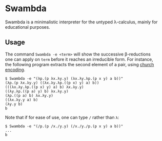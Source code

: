 # Swambda

Swambda is a minimalistic interpreter for the untyped λ-calculus,
mainly for educational purposes.

## Usage

The command `Swambda -e <term>` will show the successive β-reductions one can apply on `term`
before it reaches an irreducible form.
For instance, the following program extracts the second element of a pair,
using [church encoding]().

```
$ Swambda -e "(λp.(p λx.λy.y) (λx.λy.λp.(p x y) a b))"
(λp.(p λx.λy.y) ((λx.λy.λp.((p x) y) a) b))
(((λx.λy.λp.((p x) y) a) b) λx.λy.y)
((λy.λp.((p a) y) b) λx.λy.y)
(λp.((p a) b) λx.λy.y)
((λx.λy.y a) b)
(λy.y b)
b
```

Note that if for ease of use, one can type `/` rather than `λ`:

```
$ Swambda -e "(/p.(p /x./y.y) (/x./y./p.(p x y) a b))"
...
b
```
